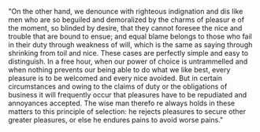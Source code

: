 "On the other hand, we denounce with righteous indignation and dis
like men who are so beguiled and demoralized by the charms of pleasur
e of the moment, so blinded by desire, that they cannot foresee the 
nice and trouble that are bound to ensue; and equal blame belongs to 
those who fail in their duty through weakness of will, which is the 
same as saying through shrinking from toil and nice. These cases are perfectly simple and easy to distinguish. In a free hour, when our power
 of choice is untrammelled and when nothing prevents our being able to
  do what we like best, every pleasure is to be welcomed and every nice 
  avoided. But in certain circumstances and owing to the claims of duty 
  or the obligations of business it will frequently occur that pleasures 
  have to be repudiated and annoyances accepted. The wise man therefo
  re always holds in these matters to this principle of selection: he
   rejects pleasures to secure other greater pleasures, or else he 
   endures pains to avoid worse pains."